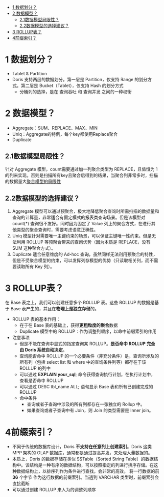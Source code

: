<!-- TOC -->

- [1 数据划分？](#1-数据划分)
- [2 数据模型？](#2-数据模型)
    - [2.1数据模型局限性？](#21数据模型局限性)
    - [2.2数据模型的选择建议？](#22数据模型的选择建议)
- [3 ROLLUP表？](#3-rollup表)
- [4前缀索引？](#4前缀索引)

<!-- /TOC -->
# 1 数据划分？
- Tablet & Partition
- Doris 支持两层的数据划分。第一层是 Partition，仅支持 Range 的划分方式。第二层是 Bucket（Tablet），仅支持 Hash 的划分方式
    - 分桶列的选择，是在 查询吞吐 和 查询并发 之间的一种权衡
# 2 数据模型？
- Aggregate：SUM、REPLACE、MAX、MIN
- Uniq：Aggregate的特例，每个key都使用Replace聚合
- Duplicate 
## 2.1数据模型局限性？
针对 Aggregate 模型，count需要通过加一列聚合类型为 REPLACE，且值恒为 1的列来实现。否则是扫描所有key且聚合后得到的结果，当聚合列非常多时，扫描的数据量大[聚合模型的局限性](https://doris.apache.org/master/zh-CN/getting-started/data-model-rollup.html#%E8%81%9A%E5%90%88%E6%A8%A1%E5%9E%8B%E7%9A%84%E5%B1%80%E9%99%90%E6%80%A7)
## 2.2数据模型的选择建议？
1. Aggregate 模型可以通过预聚合，极大地降低聚合查询时所需扫描的数据量和查询的计算量，非常适合有固定模式的报表类查询场景。但是该模型对 count(*) 查询很不友好。同时因为固定了 Value 列上的聚合方式，在进行其他类型的聚合查询时，需要考虑语意正确性。
2. Uniq 模型针对需要唯一主键约束的场景，可以保证主键唯一性约束。但是无法利用 ROLLUP 等预聚合带来的查询优势（因为本质是 REPLACE，没有 SUM 这种聚合方式）。
3. Duplicate 适合任意维度的 Ad-hoc 查询。虽然同样无法利用预聚合的特性，但是不受聚合模型的约束，可以发挥列存模型的优势（只读取相关列，而不需要读取所有 Key 列）。
# 3 ROLLUP表？
在 Base 表之上，我们可以创建任意多个 ROLLUP 表。这些 ROLLUP 的数据是基于 Base 表产生的，并且在**物理上是独立存储**的。  
- ROLLUP 表的基本作用：
    - 在于在 Base 表的基础上，获得**更粗粒度的聚合**数据
    - Duplicate 模型中的 ROLLUP：作为调整列顺序，以命中前缀索引的作用
- 注意事项
    - 但是不能在查询中显式的指定查询某 ROLLUP。**是否命中 ROLLUP 完全由 Doris 系统自动决定**。
    - 查询能否命中 ROLLUP 的一个必要条件（非充分条件）是，查询所涉及的所有列（包括 select list 和 where 中的查询条件列等）都存在于该 ROLLUP 的列中
    - 可以通过 **EXPLAIN your_sql**; 命令获得查询执行计划，在执行计划中，查看是否命中 ROLLUP
    - 可以通过 DESC tbl_name ALL; 语句显示 Base 表和所有已创建完成的 ROLLUP
    - 命中条件
        - 查询或者子查询中涉及的所有列都存在一张独立的 Rollup 中。
        - 如果查询或者子查询中有 Join，则 Join 的类型需要是 Inner join。
# 4前缀索引？
- 不同于传统的数据库设计，Doris **不支持在任意列上创建索引**。Doris 这类 MPP 架构的 OLAP 数据库，通常都是通过提高并发，来处理大量数据的。
- 本质上，Doris 的数据存储在类似 SSTable（Sorted String Table）的数据结构中。该结构是一种有序的数据结构，可以按照指定的列进行排序存储。在这种数据结构上，以排序列作为条件进行查找，会非常的高效。
将一行数据的前 **36** 个字节 作为这行数据的前缀索引。当遇到 VARCHAR 类型时，前缀索引会直接截断
- 可以通过创建 ROLLUP 来人为的调整列顺序